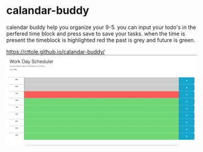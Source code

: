 # calandar-buddy

calendar buddy help you organize your 9-5. you can input your todo's in the perfered time block and press save to save your tasks. when the time is present the timeblock is highlighted red the past is grey and future is green. 

https://cttole.github.io/calandar-buddy/
<img src='./assets/AA109333-F6DC-40E3-B21D-2F2800F8A540.jpeg'>